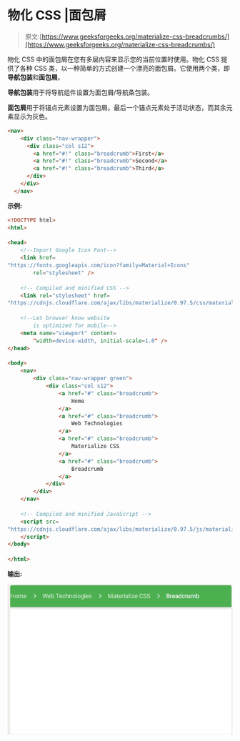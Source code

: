 # 物化 CSS |面包屑

> 原文:[https://www.geeksforgeeks.org/materialize-css-breadcrumbs/](https://www.geeksforgeeks.org/materialize-css-breadcrumbs/)

物化 CSS 中的面包屑在您有多层内容来显示您的当前位置时使用。物化 CSS 提供了各种 CSS 类，以一种简单的方式创建一个漂亮的面包屑。它使用两个类，即**导航包装**和**面包屑**。

**导航包装**用于将导航组件设置为面包屑/导航条包装。

**面包屑**用于将锚点元素设置为面包屑。最后一个锚点元素处于活动状态，而其余元素显示为灰色。

```html
<nav>
    <div class="nav-wrapper">
      <div class="col s12">
        <a href="#!" class="breadcrumb">First</a>
        <a href="#!" class="breadcrumb">Second</a>
        <a href="#!" class="breadcrumb">Third</a>
      </div>
    </div>
  </nav>

```

**示例:**

```html
<!DOCTYPE html>
<html>

<head>
    <!--Import Google Icon Font-->
    <link href=
"https://fonts.googleapis.com/icon?family=Material+Icons"
        rel="stylesheet" />

    <!-- Compiled and minified CSS -->
    <link rel="stylesheet" href=
"https://cdnjs.cloudflare.com/ajax/libs/materialize/0.97.5/css/materialize.min.css" />

    <!--Let browser know website
        is optimized for mobile-->
    <meta name="viewport" content=
        "width=device-width, initial-scale=1.0" />
</head>

<body>
    <nav>
        <div class="nav-wrapper green">
            <div class="col s12">
                <a href="#" class="breadcrumb">
                    Home
                </a>
                <a href="#" class="breadcrumb">
                    Web Technologies
                </a>
                <a href="#" class="breadcrumb">
                    Materialize CSS
                </a>
                <a href="#" class="breadcrumb">
                    Breadcrumb
                </a>
            </div>
        </div>
    </nav>

    <!-- Compiled and minified JavaScript -->
    <script src=
"https://cdnjs.cloudflare.com/ajax/libs/materialize/0.97.5/js/materialize.min.js">
    </script>
</body>

</html>
```

**输出:**

![](img/7e774410d3e997357cfc885c486434ce.png)